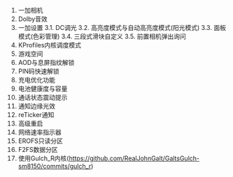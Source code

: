 1. 一加相机
2. Dolby音效
3. 一加设置
  3.1. DC调光
  3.2. 高亮度模式与自动高亮度模式(阳光模式)
  3.3. 面板模式(色彩管理)
  3.4. 三段式滑块自定义
  3.5. 前置相机弹出询问
4. KProfiles内核调度模式
5. 游戏空间
6. AOD与息屏指纹解锁
7. PIN码快速解锁
8. 充电优化功能
9. 电池健康度与容量
10. 通话状态震动提示
11. 通知边缘光效
12. reTicker通知
13. 高级重启
14. 网络速率指示器
15. EROFS只读分区
16. F2FS数据分区
17. 使用Gulch_R内核(https://github.com/RealJohnGalt/GaltsGulch-sm8150/commits/gulch_r)
